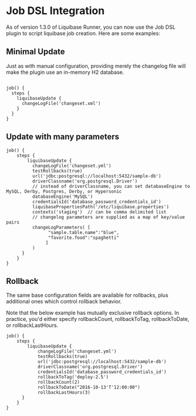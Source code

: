 Job DSL Integration
===================


As of version 1.3.0 of Liquibase Runner, you can now use the Job DSL plugin to script liquibase job creation.  Here are some examples:

Minimal Update
--------------
Just as with manual configuration, providing merely the changelog file will make the plugin use an in-memory H2 database.
```

job() {
  steps {
    liquibaseUpdate {
      changeLogFile('changeset.xml') 
    }
  }
}

```

Update with many parameters
---------------------------
```
job() {
    steps {
        liquibaseUpdate {
          changeLogFile('changeset.yml')
          testRollbacks(true)
          url('jdbc:postgresql://localhost:5432/sample-db')
          driverClassname('org.postgresql.Driver')
          // instead of driverClassname, you can set databaseEngine to MySQL, Derby, Postgres, Derby, or Hypersonic
          databaseEngine('MySQL')
          credentialsId('database_password_credentials_id')
          liquibasePropertiesPath('/etc/liquibase.properties')
          contexts('staging')  // can be comma delimited list
          // changelog parameters are supplied as a map of key/value pairs
          changeLogParameters( [
                "sample.table.name":"blue",
                "favorite.food":"spaghetti"
               ]
          )
      }
    } 
}
```

Rollback
--------
The same base configuration fields are available for rollbacks, plus additional ones which control rollback behavior.  

Note that the below example has mutually exclusive rollback options.  In practice, you'd either specify rollbackCount, rollbackToTag, rollbackToDate, or rollbackLastHours.
```
job() {
    steps {
        liquibaseUpdate {
            changeLogFile('changeset.yml')
            testRollbacks(true)
            url('jdbc:postgresql://localhost:5432/sample-db')
            driverClassname('org.postgresql.Driver')
            credentialsId('database_password_credentials_id')
            rollbackToTag('deploy-2.5')
            rollbackCount(2)
            rollbackToDate("2016-10-13'T'12:00:00")
            rollbackLastHours(3)
      }
    } 
}
```